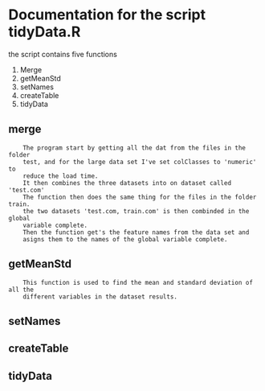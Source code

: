 Documentation for the script tidyData.R
=======================================
the script contains five functions
1. Merge
2. getMeanStd
3. setNames
4. createTable
5. tidyData  

merge
-----
        The program start by getting all the dat from the files in the folder
        test, and for the large data set I've set colClasses to 'numeric' to
        reduce the load time. 
        It then combines the three datasets into on dataset called 'test.com'
        The function then does the same thing for the files in the folder train.
        the two datasets 'test.com, train.com' is then combinded in the global
        variable complete.
        Then the function get's the feature names from the data set and
        asigns them to the names of the global variable complete.  

getMeanStd
----------
        This function is used to find the mean and standard deviation of all the
        different variables in the dataset results.
        

setNames
--------

createTable
-----------

tidyData
--------
